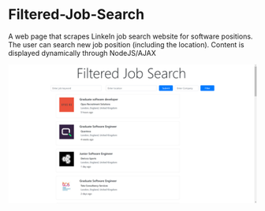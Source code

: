 # Filtered-Job-Search
A web page that scrapes LinkeIn job search website for software positions. The user can search new job position (including the location). Content is displayed dynamically through NodeJS/AJAX

![](FilteredJobSearch.PNG)
